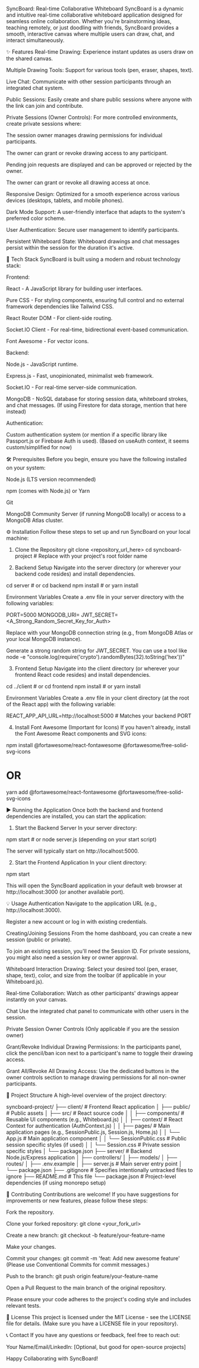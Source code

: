 SyncBoard: Real-time Collaborative Whiteboard
SyncBoard is a dynamic and intuitive real-time collaborative whiteboard application designed for seamless online collaboration. Whether you're brainstorming ideas, teaching remotely, or just doodling with friends, SyncBoard provides a smooth, interactive canvas where multiple users can draw, chat, and interact simultaneously.

✨ Features
Real-time Drawing: Experience instant updates as users draw on the shared canvas.

Multiple Drawing Tools: Support for various tools (pen, eraser, shapes, text).

Live Chat: Communicate with other session participants through an integrated chat system.

Public Sessions: Easily create and share public sessions where anyone with the link can join and contribute.

Private Sessions (Owner Controls): For more controlled environments, create private sessions where:

The session owner manages drawing permissions for individual participants.

The owner can grant or revoke drawing access to any participant.

Pending join requests are displayed and can be approved or rejected by the owner.

The owner can grant or revoke all drawing access at once.

Responsive Design: Optimized for a smooth experience across various devices (desktops, tablets, and mobile phones).

Dark Mode Support: A user-friendly interface that adapts to the system's preferred color scheme.

User Authentication: Secure user management to identify participants.

Persistent Whiteboard State: Whiteboard drawings and chat messages persist within the session for the duration it's active.

🚀 Tech Stack
SyncBoard is built using a modern and robust technology stack:

Frontend:

React - A JavaScript library for building user interfaces.

Pure CSS - For styling components, ensuring full control and no external framework dependencies like Tailwind CSS.

React Router DOM - For client-side routing.

Socket.IO Client - For real-time, bidirectional event-based communication.

Font Awesome - For vector icons.

Backend:

Node.js - JavaScript runtime.

Express.js - Fast, unopinionated, minimalist web framework.

Socket.IO - For real-time server-side communication.

MongoDB - NoSQL database for storing session data, whiteboard strokes, and chat messages. (If using Firestore for data storage, mention that here instead)

Authentication:

Custom authentication system (or mention if a specific library like Passport.js or Firebase Auth is used). (Based on useAuth context, it seems custom/simplified for now)

🛠️ Prerequisites
Before you begin, ensure you have the following installed on your system:

Node.js (LTS version recommended)

npm (comes with Node.js) or Yarn

Git

MongoDB Community Server (if running MongoDB locally) or access to a MongoDB Atlas cluster.

⚙️ Installation
Follow these steps to set up and run SyncBoard on your local machine:

1. Clone the Repository
git clone <repository_url_here>
cd syncboard-project # Replace with your project's root folder name

2. Backend Setup
Navigate into the server directory (or wherever your backend code resides) and install dependencies.

cd server # or cd backend
npm install # or yarn install

Environment Variables
Create a .env file in your server directory with the following variables:

PORT=5000
MONGODB_URI=<Your MongoDB Connection String>
JWT_SECRET=<A_Strong_Random_Secret_Key_for_Auth>

Replace <Your MongoDB Connection String> with your MongoDB connection string (e.g., from MongoDB Atlas or your local MongoDB instance).

Generate a strong random string for JWT_SECRET. You can use a tool like node -e "console.log(require('crypto').randomBytes(32).toString('hex'))"

3. Frontend Setup
Navigate into the client directory (or wherever your frontend React code resides) and install dependencies.

cd ../client # or cd frontend
npm install # or yarn install

Environment Variables
Create a .env file in your client directory (at the root of the React app) with the following variable:

REACT_APP_API_URL=http://localhost:5000 # Matches your backend PORT

4. Install Font Awesome (Important for Icons)
If you haven't already, install the Font Awesome React components and SVG icons:

npm install @fortawesome/react-fontawesome @fortawesome/free-solid-svg-icons
# OR
yarn add @fortawesome/react-fontawesome @fortawesome/free-solid-svg-icons

▶️ Running the Application
Once both the backend and frontend dependencies are installed, you can start the application:

1. Start the Backend Server
In your server directory:

npm start # or node server.js (depending on your start script)

The server will typically start on http://localhost:5000.

2. Start the Frontend Application
In your client directory:

npm start

This will open the SyncBoard application in your default web browser at http://localhost:3000 (or another available port).

💡 Usage
Authentication
Navigate to the application URL (e.g., http://localhost:3000).

Register a new account or log in with existing credentials.

Creating/Joining Sessions
From the home dashboard, you can create a new session (public or private).

To join an existing session, you'll need the Session ID. For private sessions, you might also need a session key or owner approval.

Whiteboard Interaction
Drawing: Select your desired tool (pen, eraser, shape, text), color, and size from the toolbar (if applicable in your Whiteboard.js).

Real-time Collaboration: Watch as other participants' drawings appear instantly on your canvas.

Chat
Use the integrated chat panel to communicate with other users in the session.

Private Session Owner Controls
(Only applicable if you are the session owner)

Grant/Revoke Individual Drawing Permissions: In the participants panel, click the pencil/ban icon next to a participant's name to toggle their drawing access.

Grant All/Revoke All Drawing Access: Use the dedicated buttons in the owner controls section to manage drawing permissions for all non-owner participants.

📂 Project Structure
A high-level overview of the project directory:

syncboard-project/
├── client/                 # Frontend React application
│   ├── public/             # Public assets
│   ├── src/                # React source code
│   │   ├── components/     # Reusable UI components (e.g., Whiteboard.js)
│   │   ├── context/        # React Context for authentication (AuthContext.js)
│   │   ├── pages/          # Main application pages (e.g., SessionPublic.js, Session.js, Home.js)
│   │   └── App.js          # Main application component
│   │   └── SessionPublic.css # Public session specific styles (if used)
│   │   └── Session.css     # Private session specific styles
│   └── package.json
├── server/                 # Backend Node.js/Express application
│   ├── controllers/
│   ├── models/
│   ├── routes/
│   ├── .env.example
│   ├── server.js           # Main server entry point
│   └── package.json
├── .gitignore              # Specifies intentionally untracked files to ignore
├── README.md               # This file
└── package.json            # Project-level dependencies (if using monorepo setup)

🤝 Contributing
Contributions are welcome! If you have suggestions for improvements or new features, please follow these steps:

Fork the repository.

Clone your forked repository: git clone <your_fork_url>

Create a new branch: git checkout -b feature/your-feature-name

Make your changes.

Commit your changes: git commit -m 'feat: Add new awesome feature' (Please use Conventional Commits for commit messages.)

Push to the branch: git push origin feature/your-feature-name

Open a Pull Request to the main branch of the original repository.

Please ensure your code adheres to the project's coding style and includes relevant tests.

📄 License
This project is licensed under the MIT License - see the LICENSE file for details. (Make sure you have a LICENSE file in your repository).

📞 Contact
If you have any questions or feedback, feel free to reach out:

Your Name/Email/LinkedIn: [Optional, but good for open-source projects]

Happy Collaborating with SyncBoard!
